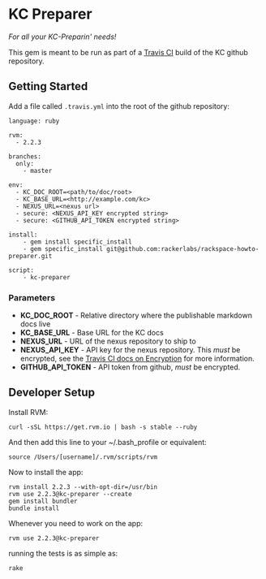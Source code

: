 # KC Preparer

_For all your KC-Preparin' needs!_

This gem is meant to be run as part of a [Travis CI](https://travis-ci.org/) build of the KC github repository.

## Getting Started

Add a file called `.travis.yml` into the root of the github repository:

    language: ruby

    rvm:
      - 2.2.3

    branches:
      only:
        - master

    env:
      - KC_DOC_ROOT=<path/to/doc/root>
      - KC_BASE_URL=<http://example.com/kc>
      - NEXUS_URL=<nexus url>
      - secure: <NEXUS_API_KEY encrypted string>
      - secure: <GITHUB_API_TOKEN encrypted string>

    install:
        - gem install specific_install
        - gem specific_install git@github.com:rackerlabs/rackspace-howto-preparer.git

    script:
        - kc-preparer

### Parameters

  - **KC_DOC_ROOT** - Relative directory where the publishable markdown docs live
  - **KC_BASE_URL** - Base URL for the KC docs
  - **NEXUS_URL** - URL of the nexus repository to ship to
  - **NEXUS_API_KEY** - API key for the nexus repository.  This _must_ be encrypted, see the [Travis CI docs on Encryption](http://docs.travis-ci.com/user/encryption-keys) for more information.
  - **GITHUB_API_TOKEN** - API token from github, _must_ be encrypted.

## Developer Setup

Install RVM:

    curl -sSL https://get.rvm.io | bash -s stable --ruby

And then add this line to your ~/.bash_profile or equivalent:

    source /Users/[username]/.rvm/scripts/rvm

Now to install the app:

    rvm install 2.2.3 --with-opt-dir=/usr/bin
    rvm use 2.2.3@kc-preparer --create
    gem install bundler
    bundle install

Whenever you need to work on the app:

    rvm use 2.2.3@kc-preparer

running the tests is as simple as:

    rake
